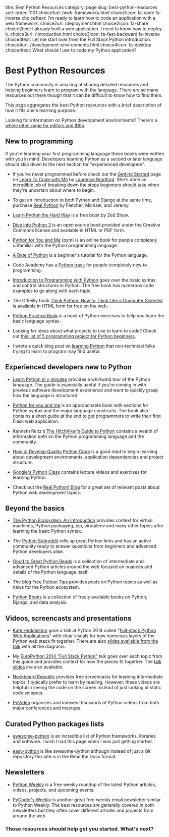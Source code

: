 title: Best Python Resources
category: page
slug: best-python-resources
sort-order: 1101
choice1url: /web-frameworks.html
choice1icon: fa-code fa-inverse
choice1text: I'm ready to learn how to code an application with a web framework.
choice2url: /deployment.html
choice2icon: fa-share
choice2text: I already built a web application. I need to know how to deploy it.
choice3url: /introduction.html
choice3icon: fa-fast-backward fa-inverse
choice3text: Let me start over from the Full Stack Python introduction.
choice4url: /development-environments.html
choice4icon: fa-desktop
choice4text: What should I use to code my Python application?


# Best Python Resources
The Python community is amazing at sharing detailed resources and helping
beginners learn to program with the language. There are so many resources
out there though that it can be difficult to know how to find them. 

This page aggregates the best Python resources with a brief description of
how it fits one's learning purpose. 

Looking for information on Python development environments? There's a 
[whole other page for editors and IDEs](/development-environments.html).


## New to programming
If you're learning your first programming language these books were written
with you in mind. Developers learning Python as a second or later language
should skip down to the next section for "experienced developers".

* If you've never programmed before check out the 
  [Getting Started](http://learntocodewith.me/getting-started/) page on 
  [Learn To Code with Me](http://learntocodewith.me/)
  by [Laurence Bradford](https://twitter.com/SEAdevelopment). She's done an 
  incredible job of breaking down the steps beginners should take when 
  they're uncertain about where to begin.

* To get an introduction to both Python and Django at the same time, purchase
  [Real Python](http://www.realpython.com/) by Fletcher, Michael, and Jeremy.

* [Learn Python the Hard Way](http://learnpythonthehardway.org/book/) is a
  free book by Zed Shaw.

* [Dive into Python 3](http://www.diveinto.org/python3/) is an open source
  book provided under the Creative Commons license and available in HTML or
  PDF form.

* [Python for You and Me](http://pymbook.readthedocs.org/en/latest/) (pym) is
  an online book for people completely unfamiliar with the Python programming
  language.

* [A Byte of Python](http://www.swaroopch.com/notes/python/) is a beginner's
  tutorial for the Python language. 

* Code Academy has a [Python track](http://www.codecademy.com/tracks/python)
  for people completely new to programming.

* [Introduction to Programming with Python](http://opentechschool.github.io/python-beginners/en/index.html)
  goes over the basic syntax and control structures in Python. The free book 
  has numerous code examples to go along with each topic.

* The O'Reilly book 
  [Think Python: How to Think Like a Computer Scientist](http://greenteapress.com/thinkpython/html/index.html)
  is available in HTML form for free on the web.

* [Python Practice Book](http://anandology.com/python-practice-book/index.html)
  is a book of Python exercises to help you learn the basic language syntax.

* Looking for ideas about what projects to use to learn to code? Check out 
  [this list of 5 programming project for Python beginners](https://medium.com/learning-journalism-tech/five-mini-programming-projects-for-the-python-beginner-21492f6ce0f3).

* I wrote a quick blog post on
  [learning Python](http://www.mattmakai.com/learning-python-for-non-developers.html)
  that non-technical folks trying to learn to program may find useful.


## Experienced developers new to Python
* [Learn Python in y minutes](http://learnxinyminutes.com/docs/python/)
  provides a whirlwind tour of the Python language. The guide is especially
  useful if you're coming in with previous software development experience
  and want to quickly grasp how the language is structured.

* [Python for you and me](http://pymbook.readthedocs.org/en/latest/) is an
  approachable book with sections for Python syntax and the major language 
  constructs. The book also contains a short guide at the end to get
  programmers to write their first Flask web application.

* Kenneth Reitz's 
  [The Hitchhiker’s Guide to Python](http://docs.python-guide.org/en/latest/)
  contains a wealth of information both on the Python programming language and the community.

* [How to Develop Quality Python Code](https://districtdatalabs.silvrback.com/how-to-develop-quality-python-code)
  is a good read to begin learning about development environments, 
  application dependencies and project structure.

* [Google's Python Class](https://developers.google.com/edu/python/) contains
  lecture videos and exercises for learning Python.

* Check out the [Real Python! Blog](http://www.realpython.com/blog/) for a great
  set of relevant posts about Python web development topics.


## Beyond the basics
* [The Python Ecosystem: An Introduction](http://mirnazim.org/writings/python-ecosystem-introduction/)
  provides context for virtual machines, Python packaging, pip, virutalenv
  and many other topics after learning the basic Python syntax. 

* The [Python Subreddit](http://www.reddit.com/r/python) rolls up great
  Python links and has an active community ready to answer questions from
  beginners and advanced Python developers alike.

* [Good to Great Python Reads](http://jessenoller.com/good-to-great-python-reads/)
  is a collection of intermediate and advanced Python articles around the web
  focused on nuances and details of the Python language itself.

* The blog [Free Python Tips](http://freepythontips.wordpress.com/) provides
  posts on Python topics as well as news for the Python ecosystem.

* [Python Books](http://pythonbooks.revolunet.com/) is a collection of freely
  available books on Python, Django, and data analysis.


## Videos, screencasts and presentations
* [Kate Heddleston](https://twitter.com/heddle317) gave a talk at PyCon 2014 
  called 
  "[Full-stack Python Web Applications](http://pyvideo.org/video/2591/so-you-want-to-be-a-full-stack-developer-how-to)"
  with clear visuals for how numerous layers of the Python web
  stack fit together. There are also [slides available from the talk](https://speakerdeck.com/pycon2014/so-you-want-to-be-a-full-stack-developer-how-to-build-a-full-stack-python-web-application-by-kate-heddleston)
  with all the diagrams.

* My [EuroPython 2014 "Full Stack Python"](https://www.youtube.com/watch?v=s6NaOKD40rY)
  talk goes over each topic from this guide and provides context for how the
  pieces fit together. 
  The [talk slides](http://www.mattmakai.com/presentations/2014-full-stack-python-berlin.html) are also available.

* [Neckbeard Republic](https://www.neckbeardrepublic.com/) provides free 
  screencasts for learning intermediate topics. I typically prefer to learn
  by reading. However, these videos are helpful in seeing the code on the 
  screen instead of just looking at static code snippets.

* [PyVideo](http://www.pyvideo.org/) organizes and indexes thousands of Python
  videos from both major conferences and meetups.


## Curated Python packages lists
* [awesome-python](https://github.com/vinta/awesome-python) is an incredible
  list of Python frameworks, libraries and software. I wish I had this
  page when I was just getting started. 

* [easy-python](http://easy-python.readthedocs.org/en/latest/) is like
  awesome-python although instead of just a Git repository this site is
  in the Read the Docs format.


## Newsletters
* [Python Weekly](http://www.pythonweekly.com/) is a free weekly roundup
  of the latest Python articles, videos, projects, and upcoming events.

* [PyCoder's Weekly](http://pycoders.com/) is another great free weekly
  email newsletter similar to Python Weekly. The best resources are generally
  covered in both newsletters but they often cover different articles
  and projects from around the web.


### Those resources should help get you started. What's next?
